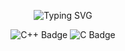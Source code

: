 <p align="center">
  <img src="https://readme-typing-svg.demolab.com?font=Caveat&weight=700&size=23&pause=1000&color=000000&background=%09%23FFB7C5&width=435&lines=Hello+World!!;I'm+Mayara;I'm+currently+studying+c%2B%2B;Nice+fact%3A+I+won+a+gold+medal+at+OBI+PJ" alt="Typing SVG" />
</p>

<p align="center">
  <img src="https://img.shields.io/badge/C%2B%2B-00599C?style=for-the-badge&logo=c%2B%2B&logoColor=white" alt="C++ Badge" />
  <img src="https://img.shields.io/badge/C-00599C?style=for-the-badge&logo=c&logoColor=white" alt="C Badge" />
</p>


<!--
**Byui09/Byui09** is a ✨ _special_ ✨ repository because its `README.md` (this file) appears on your GitHub profile.

Here are some ideas to get you started:

- 🔭 I’m currently working on ...
- 🌱 I’m currently learning ...
- 👯 I’m looking to collaborate on ...
- 🤔 I’m looking for help with ...
- 💬 Ask me about ...
- 📫 How to reach me: ...
- 😄 Pronouns: ...
- ⚡ Fun fact: ...
-->
